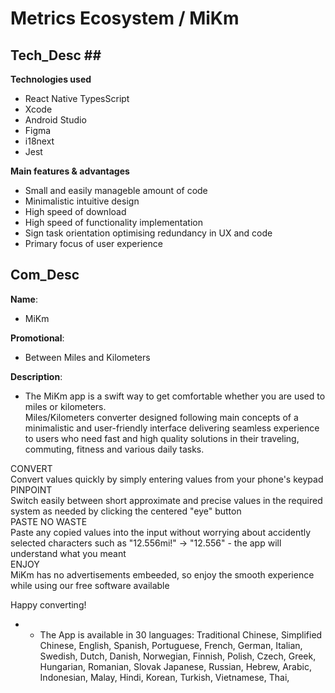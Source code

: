 # __Metrics Ecosystem__ / __MiKm__ <br>

## Tech_Desc ## <br>

__Technologies used__ <br>
- React Native TypesScript
- Xcode
- Android Studio
- Figma
- i18next
- Jest

__Main features & advantages__
- Small and easily manageble amount of code
- Minimalistic intuitive design
- High speed of download
- High speed of functionality implementation
- Sign task orientation optimising redundancy in UX and code
- Primary focus of user experience

## Com_Desc ##

__Name__: 
- MiKm

__Promotional__:
- Between Miles and Kilometers

__Description__: 
- The MiKm app is a swift way to get comfortable whether you are used to miles or kilometers. <br>Miles/Kilometers converter designed following main concepts of a minimalistic and user-friendly interface delivering seamless experience to users who need fast and high quality solutions in their traveling, commuting, fitness and various daily tasks. <br>

CONVERT <br>Convert values quickly by simply entering values from your phone's keypad <br> 
PINPOINT <br>Switch easily between short approximate and precise values in the required system as needed by clicking the centered "eye" button <br> 
PASTE NO WASTE <br>Paste any copied values into the input without worrying about accidently selected characters such as "12.556mi!" -> "12.556" - the app will understand what you meant<br>
ENJOY <br> MiKm has no advertisements embeeded, so enjoy the smooth experience while using our free software available

Happy converting!

* * The App is available in 30 languages:
    Traditional Chinese,
    Simplified Chinese,
    English,
    Spanish,
    Portuguese,
    French,
    German,
    Italian,
    Swedish,
    Dutch,
    Danish,
    Norwegian,
    Finnish,
    Polish,
    Czech,
    Greek,
    Hungarian,
    Romanian,
    Slovak
    Japanese,
    Russian,
    Hebrew,
    Arabic,
    Indonesian,
    Malay,
    Hindi,
    Korean,
    Turkish,
    Vietnamese,
    Thai,